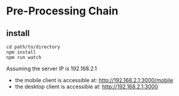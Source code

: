 # Pre-Processing Chain

## install

```
cd path/to/directory
npm install
npm run watch
```

Assuming the server IP is 192.168.2.1
- the mobile client is accessible at: http://192.168.2.1:3000/mobile
- the desktop client is accessible at: http://192.168.2.1:3000
